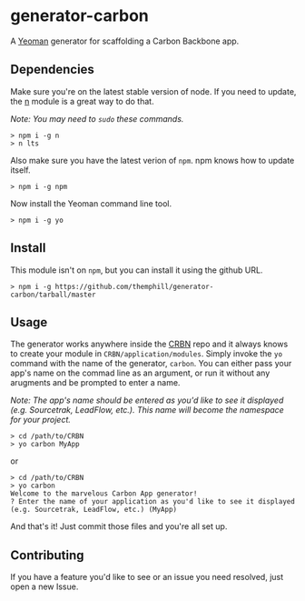 # generator-carbon
A [Yeoman](http://yeoman.io/) generator for scaffolding a Carbon Backbone app.

## Dependencies

Make sure you're on the latest stable version of node. If you need to update, the [n](https://github.com/tj/n) module is a great way to do that.

_Note: You may need to `sudo` these commands._

```
> npm i -g n
> n lts
```

Also make sure you have the latest verion of `npm`. npm knows how to update itself.

```
> npm i -g npm
```

Now install the Yeoman command line tool.

```
> npm i -g yo
```

## Install

This module isn't on `npm`, but you can install it using the github URL.

```
> npm i -g https://github.com/themphill/generator-carbon/tarball/master
```

## Usage

The generator works anywhere inside the [CRBN](https://github.com/cloudvox/CRBN) repo and it always knows to create your module in `CRBN/application/modules`. Simply invoke the `yo` command with the name of the generator, `carbon`. You can either pass your app's name on the commad line as an argument, or run it without any arugments and be prompted to enter a name.

_Note: The app's name should be entered as you'd like to see it displayed (e.g. Sourcetrak, LeadFlow, etc.). This name will become the namespace for your project._

```
> cd /path/to/CRBN
> yo carbon MyApp
```

or

```
> cd /path/to/CRBN
> yo carbon
Welcome to the marvelous Carbon App generator!
? Enter the name of your application as you'd like to see it displayed (e.g. Sourcetrak, LeadFlow, etc.) (MyApp)
```

And that's it! Just commit those files and you're all set up.

## Contributing

If you have a feature you'd like to see or an issue you need resolved, just open a new Issue.
